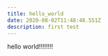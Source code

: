 ```yaml
---
title: hello_world
date: 2020-08-02T11:48:48.551Z
description: first test
---
```

hello world!!!!!!!!